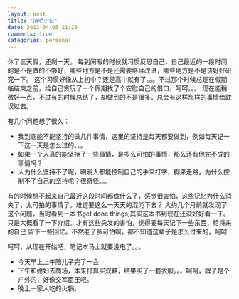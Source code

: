 ```yaml
---
layout: post
title: "清明小记"
date: 2013-04-05 21:20
comments: true
categories: personal
---
```


休了三天假，还剩一天。
每到闲暇的时候就习惯反思自己，自己最近的一段时间的是不是做的不够好，哪些地方是不是还需要继续改进，哪些地方是不是该好好研究一下。
这个习惯好像从上初中？还是高中就有了。。。不过那个时候总是在假期临结束之前，给自己贪玩了一个假期找了个安慰自己的借口，呵呵。。。
现在能稍微好一点，不过有的时候总结了，却做到的不是很多。总会有这样那样的事情给耽误过去。

有几个问题想了很久：

+ 我到底能不能坚持的做几件事情，这里的坚持是每天都要做到，例如每天记一下这一天是怎么过的。。。
+ 如果一个人真的能坚持了一些事情，是多么可怕的事情，那么还有他完不成的事情吗？
+ 人为什么坚持不了呢，明明人都能控制自己的手来打字，脚来走路，为什么控制不了自己的坚持呢？很奇怪。。。

有的时候想不起来自己最近这段时间都做什么了，感觉很害怕，这些记忆为什么消失了，太可拍的事情了。难道要这么一天天的混沌下去？
大约几个月前就发现了这个问题，当时看到一本书get done
things,其实这本书到现在还没好好看一下。只是大概看了一下介绍。才有这些突发的害怕，觉得要每天记下一些东西，给将来的自己
留下一些回忆。不然老了多可怕啊，都不知道这辈子是怎么过来的，呵呵

呵呵，从现在开始吧，笔记本马上就要没电了。。。

+ 今天早上上午陪儿子完了一会
+ 下午和媳妇去商场，本来打算买双鞋，结果买了一套衣服。。。呵呵，牌子是个户外的，好像交军臣王吧。
+ 晚上一家人吃的火锅。
